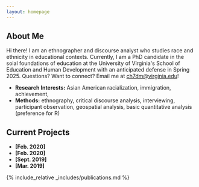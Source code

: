 ```yaml
---
layout: homepage
---
```


## About Me

Hi there! I am an ethnographer and discourse analyst who studies race and ethnicity in educational contexts. Currently, I am a PhD candidate in the soial foundations of education at the University of Virginia's School of Education and Human Development with an anticipated defense in Spring 2025. Questions? Want to connect? Email me at [ch7dm@virginia.edu](mailto:ch7dm@virginia.edu)!

- **Research Interests:** Asian American racialization, immigration, achievement, 
- **Methods:** ethnography, critical discourse analysis, interviewing, participant observation, geospatial analysis, basic quantitative analysis (preference for R)

## Current Projects

- **[Feb. 2020]** 
- **[Feb. 2020]** 
- **[Sept. 2019]** 
- **[Mar. 2019]** 

{% include_relative _includes/publications.md %}